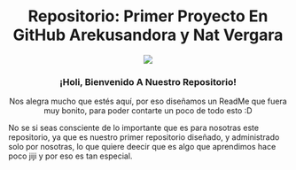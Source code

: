 <p align="center">
<h1 align="center">Repositorio: Primer Proyecto En GitHub Arekusandora y Nat Vergara</h1>
<div align="center"><img src="https://i.pinimg.com/564x/7d/a2/ab/7da2abca1de4d6219dee0d9407f67e9b.jpg"></div>
</p>
<p align="center">
<h3 align="center">¡Holi, Bienvenido A Nuestro Repositorio!</h3>
</p>
<p align="center">Nos alegra mucho que estés aquí, por eso diseñamos un ReadMe que fuera muy bonito, para poder contarte un poco de todo esto :D</p>

No se si seas consciente de lo importante que es para nosotras este repositorio, ya que es nuestro primer repositorio diseñado, y administrado solo por nosotras, lo que quiere deecir que es algo que aprendimos hace poco jiji y por eso es tan especial.


